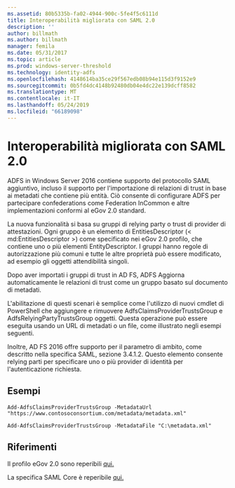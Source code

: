 ```yaml
---
ms.assetid: 80b5335b-fa02-4944-900c-5fe4f5c6111d
title: Interoperabilità migliorata con SAML 2.0
description: ''
author: billmath
ms.author: billmath
manager: femila
ms.date: 05/31/2017
ms.topic: article
ms.prod: windows-server-threshold
ms.technology: identity-adfs
ms.openlocfilehash: 4148614ba35ce29f567edb08b94e115d3f9152e9
ms.sourcegitcommit: 0b5fd4dc4148b92480db04e4dc22e139dcff8582
ms.translationtype: MT
ms.contentlocale: it-IT
ms.lasthandoff: 05/24/2019
ms.locfileid: "66189098"
---
```

# <a name="improved-interoperability-with-saml-20"></a>Interoperabilità migliorata con SAML 2.0



  
ADFS in Windows Server 2016 contiene supporto del protocollo SAML aggiuntivo, incluso il supporto per l'importazione di relazioni di trust in base ai metadati che contiene più entità.  Ciò consente di configurare ADFS per partecipare confederations come Federation InCommon e altre implementazioni conformi al eGov 2.0 standard.   
  
La nuova funzionalità si basa su gruppi di relying party o trust di provider di attestazioni. Ogni gruppo è un elemento di EntitiesDescriptor (< md:EntitiesDescriptor >) come specificato nei eGov 2.0 profilo, che contiene uno o più elementi EntityDescriptor.  I gruppi hanno regole di autorizzazione più comuni e tutte le altre proprietà può essere modificato, ad esempio gli oggetti attendibilità singoli.  
  
Dopo aver importati i gruppi di trust in AD FS, ADFS Aggiorna automaticamente le relazioni di trust come un gruppo basato sul documento di metadati.  
  
L'abilitazione di questi scenari è semplice come l'utilizzo di nuovi cmdlet di PowerShell che aggiungere e rimuovere AdfsClaimsProviderTrustsGroup e AdfsRelyingPartyTrustsGroup oggetti. Questa operazione può essere eseguita usando un URL di metadati o un file, come illustrato negli esempi seguenti.  
  
Inoltre, AD FS 2016 offre supporto per il parametro di ambito, come descritto nella specifica SAML, sezione 3.4.1.2. Questo elemento consente relying parti per specificare uno o più provider di identità per l'autenticazione richiesta.  
  
## <a name="examples"></a>Esempi  
  
```  
Add-AdfsClaimsProviderTrustsGroup -MetadataUrl "https://www.contosoconsortium.com/metadata/metadata.xml"   
```  
  
  
  
```  
Add-AdfsClaimsProviderTrustsGroup -MetadataFile "C:\metadata.xml"   
```  
  
## <a name="references"></a>Riferimenti  
  
Il profilo eGov 2.0 sono reperibili [qui.](https://kantarainitiative.org/confluence/download/attachments/60817482/kantara-report-egov-saml2-profile-2.0.pdf?version=1&modificationDate=1345580916000&api=v2)  
  
La specifica SAML Core è reperibile [qui.](https://docs.oasis-open.org/security/saml/v2.0/saml-core-2.0-os.pdf)   


